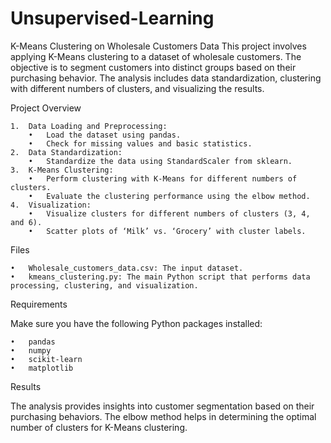 # Unsupervised-Learning
K-Means Clustering on Wholesale Customers Data
This project involves applying K-Means clustering to a dataset of wholesale customers. The objective is to segment customers into distinct groups based on their purchasing behavior. The analysis includes data standardization, clustering with different numbers of clusters, and visualizing the results.

Project Overview

	1.	Data Loading and Preprocessing:
		•	Load the dataset using pandas.
		•	Check for missing values and basic statistics.
	2.	Data Standardization:
		•	Standardize the data using StandardScaler from sklearn.
	3.	K-Means Clustering:
		•	Perform clustering with K-Means for different numbers of clusters.
		•	Evaluate the clustering performance using the elbow method.
	4.	Visualization:
		•	Visualize clusters for different numbers of clusters (3, 4, and 6).
		•	Scatter plots of ‘Milk’ vs. ‘Grocery’ with cluster labels.

Files

	•	Wholesale_customers_data.csv: The input dataset.
	•	kmeans_clustering.py: The main Python script that performs data processing, clustering, and visualization.

Requirements

Make sure you have the following Python packages installed:

	•	pandas
	•	numpy
	•	scikit-learn
	•	matplotlib

Results

The analysis provides insights into customer segmentation based on their purchasing behaviors. The elbow method helps in determining the optimal number of clusters for K-Means clustering.

